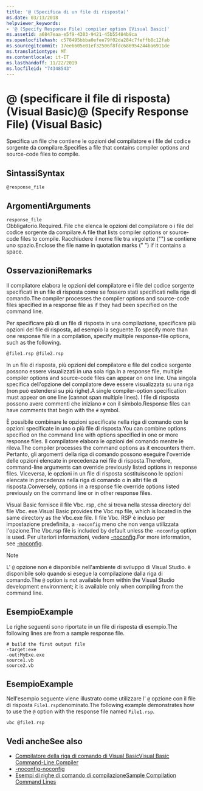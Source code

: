 ```yaml
---
title: '@ (Specifica di un file di risposta)'
ms.date: 03/13/2018
helpviewer_keywords:
- '@ (Specify Response File) compiler option [Visual Basic]'
ms.assetid: a6847eaa-e5f9-4303-9421-45b55484b9ca
ms.openlocfilehash: c578495bbba0efee79f02da284c7feffb8c12fab
ms.sourcegitcommit: 17ee6605e01ef32506f8fdc686954244ba6911de
ms.translationtype: MT
ms.contentlocale: it-IT
ms.lasthandoff: 11/22/2019
ms.locfileid: "74348543"
---
```

# <a name="-specify-response-file-visual-basic"></a><span data-ttu-id="70138-102">@ (specificare il file di risposta) (Visual Basic)</span><span class="sxs-lookup"><span data-stu-id="70138-102">@ (Specify Response File) (Visual Basic)</span></span>

<span data-ttu-id="70138-103">Specifica un file che contiene le opzioni del compilatore e i file del codice sorgente da compilare.</span><span class="sxs-lookup"><span data-stu-id="70138-103">Specifies a file that contains compiler options and source-code files to compile.</span></span>

## <a name="syntax"></a><span data-ttu-id="70138-104">Sintassi</span><span class="sxs-lookup"><span data-stu-id="70138-104">Syntax</span></span>

```console
@response_file
```

## <a name="arguments"></a><span data-ttu-id="70138-105">Argomenti</span><span class="sxs-lookup"><span data-stu-id="70138-105">Arguments</span></span>

`response_file`  
<span data-ttu-id="70138-106">Obbligatorio.</span><span class="sxs-lookup"><span data-stu-id="70138-106">Required.</span></span> <span data-ttu-id="70138-107">File che elenca le opzioni del compilatore o i file del codice sorgente da compilare.</span><span class="sxs-lookup"><span data-stu-id="70138-107">A file that lists compiler options or source-code files to compile.</span></span> <span data-ttu-id="70138-108">Racchiudere il nome file tra virgolette ("") se contiene uno spazio.</span><span class="sxs-lookup"><span data-stu-id="70138-108">Enclose the file name in quotation marks (" ") if it contains a space.</span></span>

## <a name="remarks"></a><span data-ttu-id="70138-109">Osservazioni</span><span class="sxs-lookup"><span data-stu-id="70138-109">Remarks</span></span>

<span data-ttu-id="70138-110">Il compilatore elabora le opzioni del compilatore e i file del codice sorgente specificati in un file di risposta come se fossero stati specificati nella riga di comando.</span><span class="sxs-lookup"><span data-stu-id="70138-110">The compiler processes the compiler options and source-code files specified in a response file as if they had been specified on the command line.</span></span>

<span data-ttu-id="70138-111">Per specificare più di un file di risposta in una compilazione, specificare più opzioni del file di risposta, ad esempio la seguente.</span><span class="sxs-lookup"><span data-stu-id="70138-111">To specify more than one response file in a compilation, specify multiple response-file options, such as the following.</span></span>

```console
@file1.rsp @file2.rsp
```

<span data-ttu-id="70138-112">In un file di risposta, più opzioni del compilatore e file del codice sorgente possono essere visualizzati in una sola riga.</span><span class="sxs-lookup"><span data-stu-id="70138-112">In a response file, multiple compiler options and source-code files can appear on one line.</span></span> <span data-ttu-id="70138-113">Una singola specifica dell'opzione del compilatore deve essere visualizzata su una riga (non può estendersi su più righe).</span><span class="sxs-lookup"><span data-stu-id="70138-113">A single compiler-option specification must appear on one line (cannot span multiple lines).</span></span> <span data-ttu-id="70138-114">I file di risposta possono avere commenti che iniziano `#` con il simbolo.</span><span class="sxs-lookup"><span data-stu-id="70138-114">Response files can have comments that begin with the `#` symbol.</span></span>

<span data-ttu-id="70138-115">È possibile combinare le opzioni specificate nella riga di comando con le opzioni specificate in uno o più file di risposta.</span><span class="sxs-lookup"><span data-stu-id="70138-115">You can combine options specified on the command line with options specified in one or more response files.</span></span> <span data-ttu-id="70138-116">Il compilatore elabora le opzioni del comando mentre le rileva.</span><span class="sxs-lookup"><span data-stu-id="70138-116">The compiler processes the command options as it encounters them.</span></span> <span data-ttu-id="70138-117">Pertanto, gli argomenti della riga di comando possono eseguire l'override delle opzioni elencate in precedenza nei file di risposta.</span><span class="sxs-lookup"><span data-stu-id="70138-117">Therefore, command-line arguments can override previously listed options in response files.</span></span> <span data-ttu-id="70138-118">Viceversa, le opzioni in un file di risposta sostituiscono le opzioni elencate in precedenza nella riga di comando o in altri file di risposta.</span><span class="sxs-lookup"><span data-stu-id="70138-118">Conversely, options in a response file override options listed previously on the command line or in other response files.</span></span>

<span data-ttu-id="70138-119">Visual Basic fornisce il file Vbc. rsp, che si trova nella stessa directory del file Vbc. exe.</span><span class="sxs-lookup"><span data-stu-id="70138-119">Visual Basic provides the Vbc.rsp file, which is located in the same directory as the Vbc.exe file.</span></span> <span data-ttu-id="70138-120">Il file Vbc. RSP è incluso per impostazione predefinita, a `-noconfig` meno che non venga utilizzata l'opzione.</span><span class="sxs-lookup"><span data-stu-id="70138-120">The Vbc.rsp file is included by default unless the `-noconfig` option is used.</span></span> <span data-ttu-id="70138-121">Per ulteriori informazioni, vedere [-noconfig](../../../visual-basic/reference/command-line-compiler/noconfig.md).</span><span class="sxs-lookup"><span data-stu-id="70138-121">For more information, see [-noconfig](../../../visual-basic/reference/command-line-compiler/noconfig.md).</span></span>

> [!NOTE]
> <span data-ttu-id="70138-122">L' `@` opzione non è disponibile nell'ambiente di sviluppo di Visual Studio. è disponibile solo quando si esegue la compilazione dalla riga di comando.</span><span class="sxs-lookup"><span data-stu-id="70138-122">The `@` option is not available from within the Visual Studio development environment; it is available only when compiling from the command line.</span></span>

## <a name="example"></a><span data-ttu-id="70138-123">Esempio</span><span class="sxs-lookup"><span data-stu-id="70138-123">Example</span></span>

<span data-ttu-id="70138-124">Le righe seguenti sono riportate in un file di risposta di esempio.</span><span class="sxs-lookup"><span data-stu-id="70138-124">The following lines are from a sample response file.</span></span>

```console
# build the first output file
-target:exe
-out:MyExe.exe
source1.vb
source2.vb
```

## <a name="example"></a><span data-ttu-id="70138-125">Esempio</span><span class="sxs-lookup"><span data-stu-id="70138-125">Example</span></span>

<span data-ttu-id="70138-126">Nell'esempio seguente viene illustrato come utilizzare l' `@` opzione con il file di risposta `File1.rsp`denominato.</span><span class="sxs-lookup"><span data-stu-id="70138-126">The following example demonstrates how to use the `@` option with the response file named `File1.rsp`.</span></span>

```console
vbc @file1.rsp
```

## <a name="see-also"></a><span data-ttu-id="70138-127">Vedi anche</span><span class="sxs-lookup"><span data-stu-id="70138-127">See also</span></span>

- [<span data-ttu-id="70138-128">Compilatore della riga di comando di Visual Basic</span><span class="sxs-lookup"><span data-stu-id="70138-128">Visual Basic Command-Line Compiler</span></span>](../../../visual-basic/reference/command-line-compiler/index.md)
- [<span data-ttu-id="70138-129">-noconfig</span><span class="sxs-lookup"><span data-stu-id="70138-129">-noconfig</span></span>](../../../visual-basic/reference/command-line-compiler/noconfig.md)
- [<span data-ttu-id="70138-130">Esempi di righe di comando di compilazione</span><span class="sxs-lookup"><span data-stu-id="70138-130">Sample Compilation Command Lines</span></span>](../../../visual-basic/reference/command-line-compiler/sample-compilation-command-lines.md)
